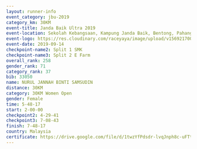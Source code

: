 ```yaml
---
layout: runner-info 
event_category: jbu-2019 
category_km: 30KM 
event-title: Janda Baik Ultra 2019  
event-location: Sekolah Kebangsaan, Kampung Janda Baik, Bentong, Pahang, Malaysia 
event-logo: https://res.cloudinary.com/raceyaya/image/upload/v1569217009/logo/janda-baik_vch1pc.jpg 
event-date: 2019-09-14 
checkpoint-name2: Split 1 SMK 
checkpoint-name3: Split 2 E Farm 
overall_rank: 258
gender_rank: 71
category_rank: 37
bib: 33050
name: NURUL JANNAH BINTI SAMSUDIN
distance: 30KM
category: 30KM Women Open
gender: Female
time: 5-48-17
start: 2-00-00
checkpoint2: 4-29-41
checkpoint3: 7-08-43
finish: 7-48-17
country: Malaysia
certificate: https://drive.google.com/file/d/1twzYfPdsdr-lvqJnph8c-uFTtOJI9DYe/view?usp=sharing
---
```

